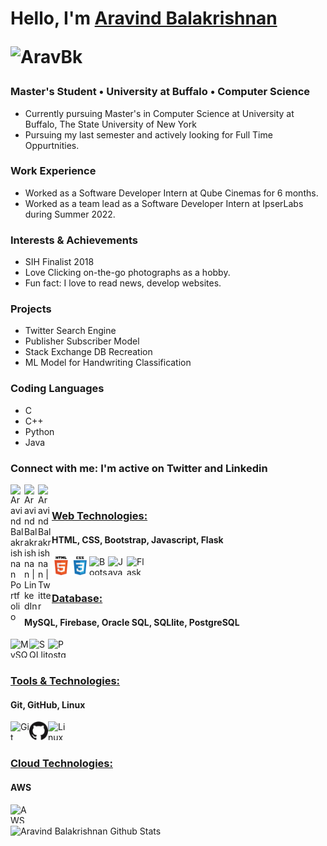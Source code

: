 <!-- ### Hi there 👋 -->

<!--
**AravBk/AravBk** is a ✨ _special_ ✨ repository because its `README.md` (this file) appears on your GitHub profile.

Here are some ideas to get you started:

- 🔭 I’m currently working on ...
- 🌱 I’m currently learning ...
- 👯 I’m looking to collaborate on ...
- 🤔 I’m looking for help with ...
- 💬 Ask me about ...
- 📫 How to reach me: ...
- 😄 Pronouns: ...
- ⚡ Fun fact: ...
-->


<h1>Hello, I'm <a href="https://aravindbalakrishnan.com/">Aravind Balakrishnan</a>
<!-- <img src="https://raw.githubusercontent.com/ABSphreak/ABSphreak/master/gifs/Hi.gif" width="30px"></h1> -->

<p align="left"> <img src="https://komarev.com/ghpvc/?username=AravBk&label=Views&color=blue&style=flat" alt="AravBk" /> </p>

### Master's Student • University at Buffalo • Computer Science
- Currently pursuing Master's in Computer Science at University at Buffalo, The State University of New York
- Pursuing my last semester and actively looking for Full Time Oppurtnities.

### Work Experience
 
- Worked as a Software Developer Intern at Qube Cinemas for 6 months.
- Worked as a team lead as a Software Developer Intern at IpserLabs during Summer 2022.
  
### Interests & Achievements
  
- SIH Finalist 2018
- Love Clicking on-the-go photographs as a hobby.
- Fun fact: I love to read news, develop websites.
  
### Projects
  
- Twitter Search Engine
- Publisher Subscriber Model
- Stack Exchange DB Recreation
- ML Model for Handwriting Classification
  
### Coding Languages

- C
- C++
- Python
- Java

### Connect with me: I'm active on Twitter and Linkedin

[<img align="left" alt="Aravind Balakrishnan Portfolio" width="22px" src="https://cdn-icons-png.flaticon.com/512/3884/3884864.png" />][website]
[<img align="left" alt="Aravind Balakrishnan | LinkedIn" width="22px" src="https://cdn-icons-png.flaticon.com/512/174/174857.png" />][linkedin]
[<img align="left" alt="Aravind Balakrishnan | Twitter" width="22px" src="https://cdn-icons-png.flaticon.com/512/733/733579.png" />][twitter]

[website]: https://aravindbalakrishnan.com/
[twitter]: https://twitter.com/AravBk
[linkedin]: https://www.linkedin.com/in/aravindbalakrishnan/
<br />



### <ins> Web Technologies: </ins>
#### HTML, CSS, Bootstrap, Javascript, Flask
<img align="left" height="30" width="30" alt="HTML5" src="https://raw.githubusercontent.com/github/explore/80688e429a7d4ef2fca1e82350fe8e3517d3494d/topics/html/html.png" />
<img align="left" height="30" width="30" alt="CSS3" src="https://raw.githubusercontent.com/github/explore/80688e429a7d4ef2fca1e82350fe8e3517d3494d/topics/css/css.png" />
<img align="left" height="30" width="30" alt="Bootstrap" src="https://cdn-icons-png.flaticon.com/512/5968/5968672.png" />
<img align="left" height="30" width="30" alt="Javascript" src="https://cdn-icons-png.flaticon.com/512/5968/5968292.png" />
<img align="left" height="30" width="30" alt="Flask" src="https://iconscout.com/icon/flask-51" />
<br />
<br />

### <ins> Database: </ins>
#### MySQL, Firebase, Oracle SQL, SQLlite, PostgreSQL
<img align="left" height="30" width="30" alt="MySQL"  src="https://cdn-icons-png.flaticon.com/512/5968/5968313.png" />
<img align="left" height="30" width="30" alt="SQLlite" src="https://upload.wikimedia.org/wikipedia/commons/thumb/9/97/Sqlite-square-icon.svg/1200px-Sqlite-square-icon.svg.png" />
<img align="left" height="30" width="30" alt="PostgreSQL" src="https://iconscout.com/icon/postgresql" />
<br />
<br />

### <ins> Tools & Technologies: </ins>
#### Git, GitHub, Linux
<img align="left" height="30" width="30" alt="Git" src="https://cdn-icons-png.flaticon.com/512/2111/2111288.png" />
<img align="left" height="30" width="30" alt="GitHub" src="https://raw.githubusercontent.com/github/explore/78df643247d429f6cc873026c0622819ad797942/topics/github/github.png" />
<img align="left" height="30" width="30" alt="Linux" src="https://cdn-icons-png.flaticon.com/512/226/226772.png" />
<br />
<br />

### <ins> Cloud Technologies: </ins>
#### AWS
<img align="left" height="30" width="30" alt="AWS"  src="https://www.illumina.com/content/dam/illumina-marketing/images/company/doing-business/aws-logo-web-graphic.jpg" />
<br />
<br />


<img alt="Aravind Balakrishnan Github Stats" align = "left" src="https://github-readme-stats.vercel.app/api?username=AravBk&show_icons=true&hide_border=false" />
